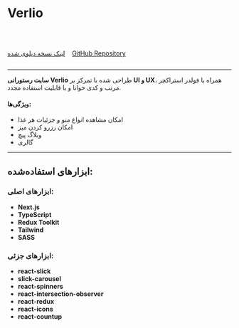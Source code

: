 # Verlio

<div style="text-align: left; margin-left: auto; display: flex; gap: 1rem; align-items: center; padding-top: 2rem;">

[لینک نسخه دپلوی شده](https://verlio.vercel.app/)

[GitHub Repository](https://github.com/voiddeal/Verlio)

</div>

---

**سایت رستورانی Verlio** طراحی شده با تمرکز بر **UI و UX**، همراه با فولدر استراکچر مرتب و کدی خوانا و با قابلیت استفاده مجدد.

#### ویژگی‌ها:

- امکان مشاهده انواع منو و جزئیات هر غذا
- امکان رزرو کردن میز
- وبلاگ پیچ
- گالری

---

## ابزارهای استفاده‌شده:

### ابزارهای اصلی:

- **Next.js**
- **TypeScript**
- **Redux Toolkit**
- **Tailwind**
- **SASS**

### ابزارهای جزئی:

- **react-slick**
- **slick-carousel**
- **react-spinners**
- **react-intersection-observer**
- **react-redux**
- **react-icons**
- **react-countup**
